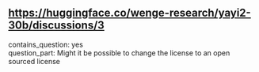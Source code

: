 ## https://huggingface.co/wenge-research/yayi2-30b/discussions/3

contains_question: yes  
question_part: Might it be possible to change the license to an open sourced license